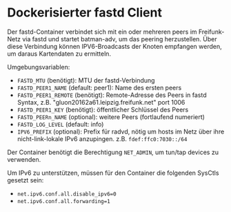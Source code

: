 # Dockerisierter fastd Client

Der fastd-Container verbindet sich mit ein oder mehreren peers im Freifunk-Netz via fastd und startet batman-adv,
um das peering herzustellen. Über diese Verbindung können IPV6-Broadcasts der Knoten empfangen werden, um
daraus Kartendaten zu ermitteln.

Umgebungsvariablen:

* `FASTD_MTU` (benötigt): MTU der fastd-Verbindung
* `FASTD_PEER1_NAME` (default: peer1): Name des ersten peers
* `FASTD_PEER1_REMOTE` (benötigt): Remote-Adresse des Peers in fastd Syntax, z.B. "gluon20162a61.leipzig.freifunk.net" port 1006
* `FASTD_PEER1_KEY` (benötigt): öffentlicher Schlüssel des Peers
* `FASTD_PEERn_NAME` (optional): weitere Peers (fortlaufend numeriert)
* `FASTD_LOG_LEVEL` (default: info)
* `IPV6_PREFIX` (optional): Prefix für radvd, nötig um hosts im Netz über ihre nicht-link-lokale IPv6 anzupingen. z.B. `fdef:ffc0:7030::/64`

Der Container benötigt die Berechtigung `NET_ADMIN`, um tun/tap devices zu verwenden.

Um IPv6 zu unterstützen, müssen für den Container die folgenden SysCtls gesetzt sein:

* `net.ipv6.conf.all.disable_ipv6=0`
* `net.ipv6.conf.all.forwarding=1`

